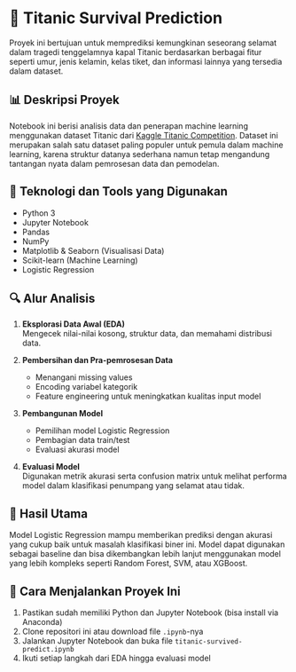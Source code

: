 # 🚢 Titanic Survival Prediction

Proyek ini bertujuan untuk memprediksi kemungkinan seseorang selamat dalam tragedi tenggelamnya kapal Titanic berdasarkan berbagai fitur seperti umur, jenis kelamin, kelas tiket, dan informasi lainnya yang tersedia dalam dataset.

## 📊 Deskripsi Proyek

Notebook ini berisi analisis data dan penerapan machine learning menggunakan dataset Titanic dari [Kaggle Titanic Competition](https://www.kaggle.com/competitions/titanic). Dataset ini merupakan salah satu dataset paling populer untuk pemula dalam machine learning, karena struktur datanya sederhana namun tetap mengandung tantangan nyata dalam pemrosesan data dan pemodelan.

## 🔧 Teknologi dan Tools yang Digunakan

- Python 3
- Jupyter Notebook
- Pandas
- NumPy
- Matplotlib & Seaborn (Visualisasi Data)
- Scikit-learn (Machine Learning)
- Logistic Regression

## 🔍 Alur Analisis

1. **Eksplorasi Data Awal (EDA)**  
   Mengecek nilai-nilai kosong, struktur data, dan memahami distribusi data.

2. **Pembersihan dan Pra-pemrosesan Data**  
   - Menangani missing values
   - Encoding variabel kategorik
   - Feature engineering untuk meningkatkan kualitas input model

3. **Pembangunan Model**  
   - Pemilihan model Logistic Regression
   - Pembagian data train/test
   - Evaluasi akurasi model

4. **Evaluasi Model**  
   Digunakan metrik akurasi serta confusion matrix untuk melihat performa model dalam klasifikasi penumpang yang selamat atau tidak.

## 📌 Hasil Utama

Model Logistic Regression mampu memberikan prediksi dengan akurasi yang cukup baik untuk masalah klasifikasi biner ini. Model dapat digunakan sebagai baseline dan bisa dikembangkan lebih lanjut menggunakan model yang lebih kompleks seperti Random Forest, SVM, atau XGBoost.

## 🚀 Cara Menjalankan Proyek Ini

1. Pastikan sudah memiliki Python dan Jupyter Notebook (bisa install via Anaconda)
2. Clone repositori ini atau download file `.ipynb`-nya
3. Jalankan Jupyter Notebook dan buka file `titanic-survived-predict.ipynb`
4. Ikuti setiap langkah dari EDA hingga evaluasi model

```bash
